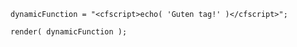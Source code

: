 ```luceescript+trycf
dynamicFunction = "<cfscript>echo( 'Guten tag!' )</cfscript>";

render( dynamicFunction );
```